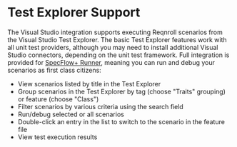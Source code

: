 # Test Explorer Support

The Visual Studio integration supports executing Reqnroll scenarios from the Visual Studio Test Explorer. The basic Test Explorer features work with all unit test providers, although you may need to install additional Visual Studio connectors, depending on the unit test framework. Full integration is provided for [SpecFlow+ Runner](https://reqnroll.net/plus/runner/), meaning you can run and debug your scenarios as first class citizens:

* View scenarios listed by title in the Test Explorer
* Group scenarios in the Test Explorer by tag (choose "Traits" grouping) or feature (choose "Class")
* Filter scenarios by various criteria using the search field
* Run/debug selected or all scenarios
* Double-click an entry in the list to switch to the scenario in the feature file
* View test execution results
